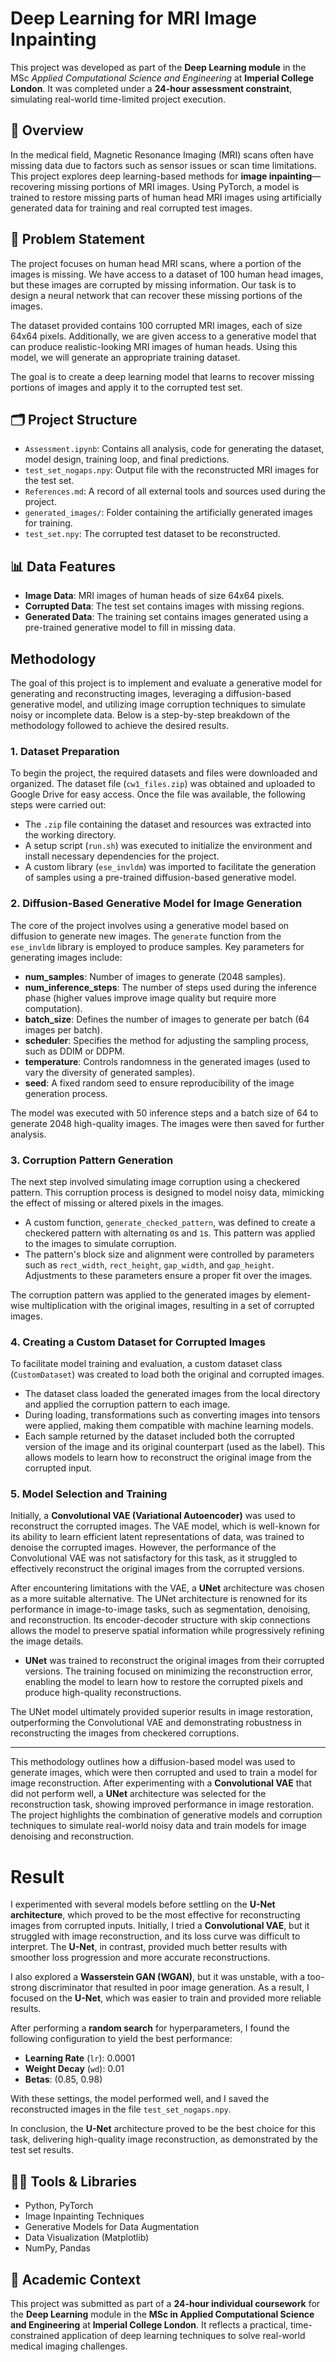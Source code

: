 # Deep Learning for MRI Image Inpainting

This project was developed as part of the **Deep Learning module** in the MSc *Applied Computational Science and Engineering* at **Imperial College London**. It was completed under a **24-hour assessment constraint**, simulating real-world time-limited project execution.

## 📘 Overview

In the medical field, Magnetic Resonance Imaging (MRI) scans often have missing data due to factors such as sensor issues or scan time limitations. This project explores deep learning-based methods for **image inpainting**—recovering missing portions of MRI images. Using PyTorch, a model is trained to restore missing parts of human head MRI images using artificially generated data for training and real corrupted test images.

## 🧠 Problem Statement

The project focuses on human head MRI scans, where a portion of the images is missing. We have access to a dataset of 100 human head images, but these images are corrupted by missing information. Our task is to design a neural network that can recover these missing portions of the images.

The dataset provided contains 100 corrupted MRI images, each of size 64x64 pixels. Additionally, we are given access to a generative model that can produce realistic-looking MRI images of human heads. Using this model, we will generate an appropriate training dataset.

The goal is to create a deep learning model that learns to recover missing portions of images and apply it to the corrupted test set.

## 🗂️ Project Structure

- `Assessment.ipynb`: Contains all analysis, code for generating the dataset, model design, training loop, and final predictions.
- `test_set_nogaps.npy`: Output file with the reconstructed MRI images for the test set.
- `References.md`: A record of all external tools and sources used during the project.
- `generated_images/`: Folder containing the artificially generated images for training.
- `test_set.npy`: The corrupted test dataset to be reconstructed.

## 📊 Data Features

- **Image Data**: MRI images of human heads of size 64x64 pixels.
- **Corrupted Data**: The test set contains images with missing regions.
- **Generated Data**: The training set contains images generated using a pre-trained generative model to fill in missing data.

## Methodology

The goal of this project is to implement and evaluate a generative model for generating and reconstructing images, leveraging a diffusion-based generative model, and utilizing image corruption techniques to simulate noisy or incomplete data. Below is a step-by-step breakdown of the methodology followed to achieve the desired results.

### 1. **Dataset Preparation**
To begin the project, the required datasets and files were downloaded and organized. The dataset file (`cw1_files.zip`) was obtained and uploaded to Google Drive for easy access. Once the file was available, the following steps were carried out:

- The `.zip` file containing the dataset and resources was extracted into the working directory.
- A setup script (`run.sh`) was executed to initialize the environment and install necessary dependencies for the project.
- A custom library (`ese_invldm`) was imported to facilitate the generation of samples using a pre-trained diffusion-based generative model.

### 2. **Diffusion-Based Generative Model for Image Generation**
The core of the project involves using a generative model based on diffusion to generate new images. The `generate` function from the `ese_invldm` library is employed to produce samples. Key parameters for generating images include:

- **num_samples**: Number of images to generate (2048 samples).
- **num_inference_steps**: The number of steps used during the inference phase (higher values improve image quality but require more computation).
- **batch_size**: Defines the number of images to generate per batch (64 images per batch).
- **scheduler**: Specifies the method for adjusting the sampling process, such as DDIM or DDPM.
- **temperature**: Controls randomness in the generated images (used to vary the diversity of generated samples).
- **seed**: A fixed random seed to ensure reproducibility of the image generation process.

The model was executed with 50 inference steps and a batch size of 64 to generate 2048 high-quality images. The images were then saved for further analysis.

### 3. **Corruption Pattern Generation**
The next step involved simulating image corruption using a checkered pattern. This corruption process is designed to model noisy data, mimicking the effect of missing or altered pixels in the images.

- A custom function, `generate_checked_pattern`, was defined to create a checkered pattern with alternating `0`s and `1`s. This pattern was applied to the images to simulate corruption.
- The pattern's block size and alignment were controlled by parameters such as `rect_width`, `rect_height`, `gap_width`, and `gap_height`. Adjustments to these parameters ensure a proper fit over the images.

The corruption pattern was applied to the generated images by element-wise multiplication with the original images, resulting in a set of corrupted images.

### 4. **Creating a Custom Dataset for Corrupted Images**
To facilitate model training and evaluation, a custom dataset class (`CustomDataset`) was created to load both the original and corrupted images.

- The dataset class loaded the generated images from the local directory and applied the corruption pattern to each image.
- During loading, transformations such as converting images into tensors were applied, making them compatible with machine learning models.
- Each sample returned by the dataset included both the corrupted version of the image and its original counterpart (used as the label). This allows models to learn how to reconstruct the original image from the corrupted input.

### 5. **Model Selection and Training**
Initially, a **Convolutional VAE (Variational Autoencoder)** was used to reconstruct the corrupted images. The VAE model, which is well-known for its ability to learn efficient latent representations of data, was trained to denoise the corrupted images. However, the performance of the Convolutional VAE was not satisfactory for this task, as it struggled to effectively reconstruct the original images from the corrupted versions.

After encountering limitations with the VAE, a **UNet** architecture was chosen as a more suitable alternative. The UNet architecture is renowned for its performance in image-to-image tasks, such as segmentation, denoising, and reconstruction. Its encoder-decoder structure with skip connections allows the model to preserve spatial information while progressively refining the image details.

- **UNet** was trained to reconstruct the original images from their corrupted versions. The training focused on minimizing the reconstruction error, enabling the model to learn how to restore the corrupted pixels and produce high-quality reconstructions.

The UNet model ultimately provided superior results in image restoration, outperforming the Convolutional VAE and demonstrating robustness in reconstructing the images from checkered corruptions.

---

This methodology outlines how a diffusion-based model was used to generate images, which were then corrupted and used to train a model for image reconstruction. After experimenting with a **Convolutional VAE** that did not perform well, a **UNet** architecture was selected for the reconstruction task, showing improved performance in image restoration. The project highlights the combination of generative models and corruption techniques to simulate real-world noisy data and train models for image denoising and reconstruction.


# Result

I experimented with several models before settling on the **U-Net architecture**, which proved to be the most effective for reconstructing images from corrupted inputs. Initially, I tried a **Convolutional VAE**, but it struggled with image reconstruction, and its loss curve was difficult to interpret. The **U-Net**, in contrast, provided much better results with smoother loss progression and more accurate reconstructions.

I also explored a **Wasserstein GAN (WGAN)**, but it was unstable, with a too-strong discriminator that resulted in poor image generation. As a result, I focused on the **U-Net**, which was easier to train and provided more reliable results.

After performing a **random search** for hyperparameters, I found the following configuration to yield the best performance:

- **Learning Rate** (`lr`): 0.0001
- **Weight Decay** (`wd`): 0.01
- **Betas**: (0.85, 0.98)

With these settings, the model performed well, and I saved the reconstructed images in the file `test_set_nogaps.npy`.

In conclusion, the **U-Net** architecture proved to be the best choice for this task, delivering high-quality image reconstruction, as demonstrated by the test set results.

## 🧑‍💻 Tools & Libraries

- Python, PyTorch
- Image Inpainting Techniques
- Generative Models for Data Augmentation
- Data Visualization (Matplotlib)
- NumPy, Pandas

## 🏫 Academic Context

This project was submitted as part of a **24-hour individual coursework** for the **Deep Learning** module in the **MSc in Applied Computational Science and Engineering** at **Imperial College London**. It reflects a practical, time-constrained application of deep learning techniques to solve real-world medical imaging challenges.
